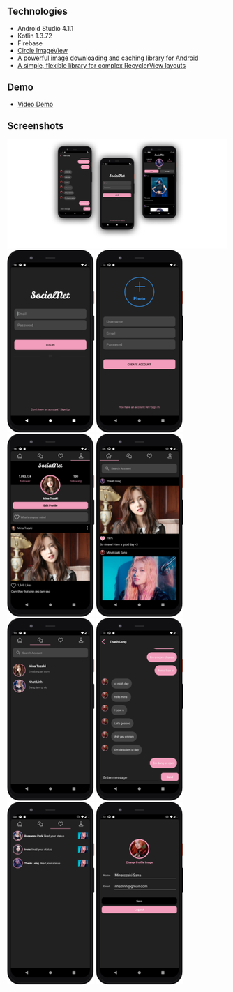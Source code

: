 ## Technologies 
- Android Studio 4.1.1
- Kotlin 1.3.72
- Firebase 
- [Circle ImageView](https://github.com/hdodenhof/CircleImageView)
- [A powerful image downloading and caching library for Android](https://github.com/square/picasso)
- [A simple, flexible library for complex RecyclerView layouts](https://github.com/lisawray/groupie)

## Demo 
- [Video Demo](https://drive.google.com/file/d/1t2_Kh_FfoL161quLSgxCvijdg0wMdk-Q/view?usp=sharing)

## Screenshots 

<div>
  <img src = "images/overview1.png" width = 800 />
  <img src = "images/login.png" width = 200 />
  <img src = "images/register.png" width = 200 />
  <img src = "images/profile.png" width = 200 /> 
    <img src = "images/followscreen.png" width = 200 />
  <img src = "images/lastmessage.png" width = 200 /> 
  <img src = "images/chatlog.png" width = 200 />
  <img src = "images/notification.png" width = 200 />
  <img src = "images/editprofile.png" width = 200 />
</div>
